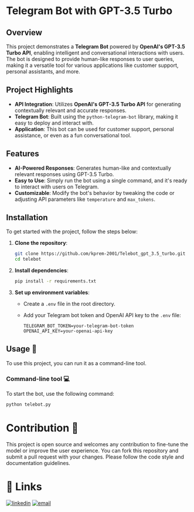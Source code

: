 # **Telegram Bot with GPT-3.5 Turbo**

## Overview

This project demonstrates a **Telegram Bot** powered by **OpenAI's GPT-3.5 Turbo API**, enabling intelligent and conversational interactions with users. The bot is designed to provide human-like responses to user queries, making it a versatile tool for various applications like customer support, personal assistants, and more.

## Project Highlights

- **API Integration**: Utilizes **OpenAI's GPT-3.5 Turbo API** for generating contextually relevant and accurate responses.
- **Telegram Bot**: Built using the `python-telegram-bot` library, making it easy to deploy and interact with.
- **Application**: This bot can be used for customer support, personal assistance, or even as a fun conversational tool.

## Features

- **AI-Powered Responses**: Generates human-like and contextually relevant responses using GPT-3.5 Turbo.
- **Easy to Use**: Simply run the bot using a single command, and it's ready to interact with users on Telegram.
- **Customizable**: Modify the bot's behavior by tweaking the code or adjusting API parameters like `temperature` and `max_tokens`.

## Installation

To get started with the project, follow the steps below:

1. **Clone the repository**:

    ```bash
    git clone https://github.com/kprem-2001/Telebot_gpt_3.5_turbo.git
    cd telebot
    ```

2. **Install dependencies**:

    ```bash
    pip install -r requirements.txt
    ```

3. **Set up environment variables**:

    - Create a `.env` file in the root directory.
    - Add your Telegram bot token and OpenAI API key to the `.env` file:

      ```plaintext
      TELEGRAM_BOT_TOKEN=your-telegram-bot-token
      OPENAI_API_KEY=your-openai-api-key
      ```

## Usage 🚀

To use this project, you can run it as a command-line tool.

### Command-line tool 💻

To start the bot, use the following command:

```bash
python telebot.py
```

# Contribution 💪
This project is open source and welcomes any contribution to fine-tune the model or improve the user experience. You can fork this repository and submit a pull request with your changes. Please follow the code style and documentation guidelines.

# 🔗 Links

[![linkedin](https://img.shields.io/badge/linkedin-0A66C2?style=for-the-badge&logo=linkedin&logoColor=white)](https://www.linkedin.com/in/prem-kumar-b1aa57257/)
[![email](https://img.shields.io/badge/email-0088cc?style=for-the-badge&logo=gmail&logoColor=white)](mailto:kumarprem10694@gmail.com)
